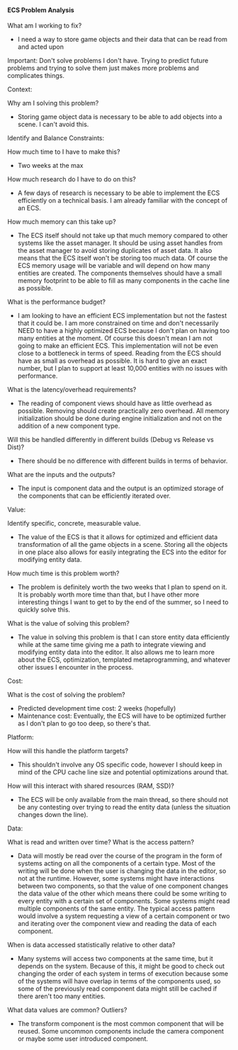 #### ECS Problem Analysis

What am I working to fix?
- I need a way to store game objects and their data that can be read from and acted upon

Important: Don't solve problems I don't have. Trying to predict future problems and 
trying to solve them just makes more problems and complicates things.

Context:

Why am I solving this problem?
- Storing game object data is necessary to be able to add objects into a scene. I can't avoid this.

Identify and Balance Constraints:

How much time to I have to make this?
- Two weeks at the max

How much research do I have to do on this?
- A few days of research is necessary to be able to implement the ECS efficiently on a technical basis. I am already
familiar with the concept of an ECS.

How much memory can this take up?
- The ECS itself should not take up that much memory compared to other systems like the asset manager. It should be
using asset handles from the asset manager to avoid storing duplicates of asset data. It also means that the ECS itself
won't be storing too much data. Of course the ECS memory usage will be variable and will depend on how many entities are
created. The components themselves should have a small memory footprint to be able to fill as many components in the cache
line as possible.

What is the performance budget?
- I am looking to have an efficient ECS implementation but not the fastest that it could be. I am more constrained on time
and don't necessarily NEED to have a highly optimized ECS because I don't plan on having too many entities at the moment.
Of course this doesn't mean I am not going to make an efficient ECS. This implementation will not be even close to a bottleneck 
in terms of speed. Reading from the ECS should have as small as overhead as possible. It is hard to give an exact number, but
I plan to support at least 10,000 entities with no issues with performance. 

What is the latency/overhead requirements?
- The reading of component views should have as little overhead as possible. Removing should create practically zero overhead.
All memory initialization should be done during engine initialization and not on the addition of a new component type. 

Will this be handled differently in different builds (Debug vs Release vs Dist)?
- There should be no difference with different builds in terms of behavior.

What are the inputs and the outputs?
- The input is component data and the output is an optimized storage of the components that can be efficiently iterated over.  

Value:

Identify specific, concrete, measurable value.
- The value of the ECS is that it allows for optimized and efficient data transformation of all the game objects in a scene.
Storing all the objects in one place also allows for easily integrating the ECS into the editor for modifying entity data.

How much time is this problem worth?
- The problem is definitely worth the two weeks that I plan to spend on it. It is probably worth more time than that, but
I have other more interesting things I want to get to by the end of the summer, so I need to quickly solve this.

What is the value of solving this problem?
- The value in solving this problem is that I can store entity data efficiently while at the same time giving me a path
to integrate viewing and modifying entity data into the editor. It also allows me to learn more about the ECS, optimization,
templated metaprogramming, and whatever other issues I encounter in the process. 

Cost:

What is the cost of solving the problem?
- Predicted development time cost: 2 weeks (hopefully)
- Maintenance cost: Eventually, the ECS will have to be optimized further as I don't plan to go too deep, so there's that.

Platform:

How will this handle the platform targets?
- This shouldn't involve any OS specific code, however I should keep in mind of the CPU cache line size and potential
optimizations around that.

How will this interact with shared resources (RAM, SSD)?
- The ECS will be only available from the main thread, so there should not be any contesting over trying to read the
entity data (unless the situation changes down the line).

Data:

What is read and written over time? What is the access pattern?
- Data will mostly be read over the course of the program in the form of systems acting on all the components of a certain 
type. Most of the writing will be done when the user is changing the data in the editor, so not at the runtime. 
However, some systems might have interactions between two components, so that the value of one component changes the 
data value of the other which means there could be some writing to every entity with a certain set of components. Some systems
might read multiple components of the same entity. The typical access pattern would involve a system requesting a view of
a certain component or two and iterating over the component view and reading the data of each component. 

When is data accessed statistically relative to other data?
- Many systems will access two components at the same time, but it depends on the system. Because of this, it might be
good to check out changing the order of each system in terms of execution because some of the systems will have overlap
in terms of the components used, so some of the previously read component data might still be cached if there aren't
too many entities.

What data values are common? Outliers?
- The transform component is the most common component that will be reused. Some uncommon components include the camera
component or maybe some user introduced component.

